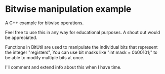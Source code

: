 # Bitwise manipulation example
 A C++ example for bitwise operations.

Feel free to use this in any way for educational purposes.
A shout out would be appreciated.

Functions in BitUtil are used to manipulate the individual bits that represent the integer "registers",
You can use bit masks like "int mask = 0b00101;"  to be able to modify multiple bits at once.

I'll comment and extend info about this when I have time.
